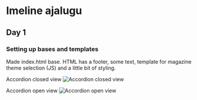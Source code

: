 # Imeline ajalugu


## Day 1

### Setting up bases and templates

Made index.html base. HTML has a footer, some text, template for magazine theme selection (JS) and a little bit of styling.

Accordion closed view
![Accordion closed view](https://i.imgur.com/djgsnY6.png)

Accordion open view
![Accordion open view](https://i.imgur.com/HQXvdO5.png)
